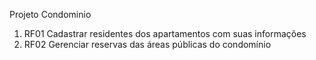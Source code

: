 Projeto Condominio
1. RF01 Cadastrar residentes dos apartamentos com suas informações
2. RF02 Gerenciar reservas das áreas públicas do condomínio

